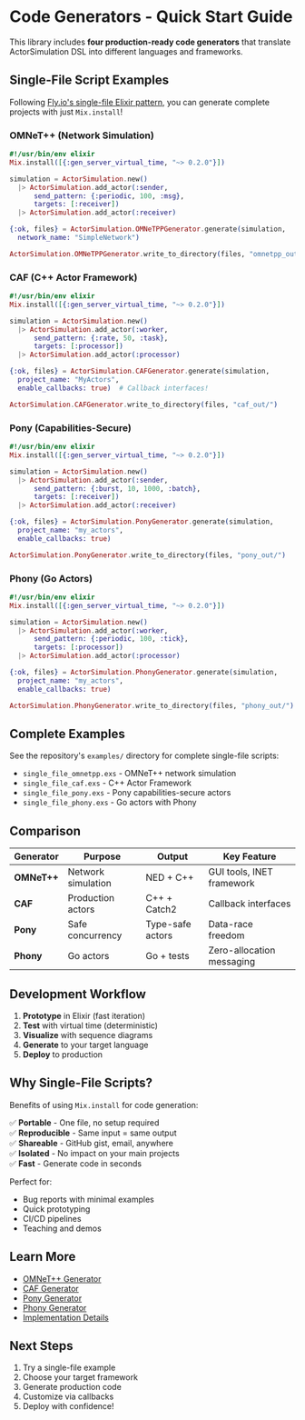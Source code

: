 # Code Generators - Quick Start Guide

This library includes **four production-ready code generators** that translate
ActorSimulation DSL into different languages and frameworks.

## Single-File Script Examples

Following
[Fly.io's single-file Elixir pattern](https://fly.io/phoenix-files/single-file-elixir-scripts/),
you can generate complete projects with just `Mix.install`!

### OMNeT++ (Network Simulation)

```elixir
#!/usr/bin/env elixir
Mix.install([{:gen_server_virtual_time, "~> 0.2.0"}])

simulation = ActorSimulation.new()
  |> ActorSimulation.add_actor(:sender,
      send_pattern: {:periodic, 100, :msg},
      targets: [:receiver])
  |> ActorSimulation.add_actor(:receiver)

{:ok, files} = ActorSimulation.OMNeTPPGenerator.generate(simulation,
  network_name: "SimpleNetwork")

ActorSimulation.OMNeTPPGenerator.write_to_directory(files, "omnetpp_out/")
```

### CAF (C++ Actor Framework)

```elixir
#!/usr/bin/env elixir
Mix.install([{:gen_server_virtual_time, "~> 0.2.0"}])

simulation = ActorSimulation.new()
  |> ActorSimulation.add_actor(:worker,
      send_pattern: {:rate, 50, :task},
      targets: [:processor])
  |> ActorSimulation.add_actor(:processor)

{:ok, files} = ActorSimulation.CAFGenerator.generate(simulation,
  project_name: "MyActors",
  enable_callbacks: true)  # Callback interfaces!

ActorSimulation.CAFGenerator.write_to_directory(files, "caf_out/")
```

### Pony (Capabilities-Secure)

```elixir
#!/usr/bin/env elixir
Mix.install([{:gen_server_virtual_time, "~> 0.2.0"}])

simulation = ActorSimulation.new()
  |> ActorSimulation.add_actor(:sender,
      send_pattern: {:burst, 10, 1000, :batch},
      targets: [:receiver])
  |> ActorSimulation.add_actor(:receiver)

{:ok, files} = ActorSimulation.PonyGenerator.generate(simulation,
  project_name: "my_actors",
  enable_callbacks: true)

ActorSimulation.PonyGenerator.write_to_directory(files, "pony_out/")
```

### Phony (Go Actors)

```elixir
#!/usr/bin/env elixir
Mix.install([{:gen_server_virtual_time, "~> 0.2.0"}])

simulation = ActorSimulation.new()
  |> ActorSimulation.add_actor(:worker,
      send_pattern: {:periodic, 100, :tick},
      targets: [:processor])
  |> ActorSimulation.add_actor(:processor)

{:ok, files} = ActorSimulation.PhonyGenerator.generate(simulation,
  project_name: "my_actors",
  enable_callbacks: true)

ActorSimulation.PhonyGenerator.write_to_directory(files, "phony_out/")
```

## Complete Examples

See the repository's `examples/` directory for complete single-file scripts:

- `single_file_omnetpp.exs` - OMNeT++ network simulation
- `single_file_caf.exs` - C++ Actor Framework
- `single_file_pony.exs` - Pony capabilities-secure actors
- `single_file_phony.exs` - Go actors with Phony

## Comparison

| Generator   | Purpose            | Output           | Key Feature               |
| ----------- | ------------------ | ---------------- | ------------------------- |
| **OMNeT++** | Network simulation | NED + C++        | GUI tools, INET framework |
| **CAF**     | Production actors  | C++ + Catch2     | Callback interfaces       |
| **Pony**    | Safe concurrency   | Type-safe actors | Data-race freedom         |
| **Phony**   | Go actors          | Go + tests       | Zero-allocation messaging |

## Development Workflow

1. **Prototype** in Elixir (fast iteration)
2. **Test** with virtual time (deterministic)
3. **Visualize** with sequence diagrams
4. **Generate** to your target language
5. **Deploy** to production

## Why Single-File Scripts?

Benefits of using `Mix.install` for code generation:

✅ **Portable** - One file, no setup required  
✅ **Reproducible** - Same input = same output  
✅ **Shareable** - GitHub gist, email, anywhere  
✅ **Isolated** - No impact on your main projects  
✅ **Fast** - Generate code in seconds

Perfect for:

- Bug reports with minimal examples
- Quick prototyping
- CI/CD pipelines
- Teaching and demos

## Learn More

- [OMNeT++ Generator](omnetpp_generator.md)
- [CAF Generator](caf_generator.md)
- [Pony Generator](pony_generator.md)
- [Phony Generator](phony_generator.md)
- [Implementation Details](implementation_summary.md)

## Next Steps

1. Try a single-file example
2. Choose your target framework
3. Generate production code
4. Customize via callbacks
5. Deploy with confidence!
